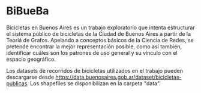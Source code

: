 # BiBueBa
Bicicletas en Buenos Aires es un trabajo exploratorio que intenta estructurar el sistema público de bicicletas de la Ciudad de Buenos Aires  a partir de la Teoríá de Grafos. Apelando a conceptos básicos de la Ciencia de Redes, se pretende encontrar la mejor representación posible, como así también, identificar cuáles son los patrones de uso general y su vínculo con el espacio geográfico.

Los datasets de recorridos de bicicletas utilizados en el trabajo pueden descargarse desde https://data.buenosaires.gob.ar/dataset/bicicletas-publicas. Los shapefiles se disponibilizan en la carpeta "data".
